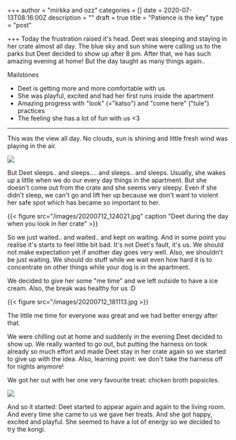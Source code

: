 +++
author = "mirkka and ozz"
categories = []
date = 2020-07-13T08:16:00Z
description = ""
draft = true
title = "Patience is the key"
type = "post"

+++
Today the frustration raised it's head. Deet was sleeping and staying in her crate almost all day. The blue sky and sun shine were calling us to the parks but Deet decided to show up after 8 pm. After that, we has such amazing evening at home! But the day taught as many things again..

Mailstones

* Deet is getting more and more comfortable with us
* She was playful, excited and had her first runs inside the apartment
* Amazing progress with "look" (="katso") and "come here" ("tule") practices
* The feeling she has a lot of fun with us <3

***

This was the view all day. No clouds, sun is shining and little fresh wind was playing in the air.

![](/images/20200712_161658.jpg)

But Deet sleeps.. and sleeps.... and sleeps.. and sleeps. Usually, she wakes up a little when we do our every day things in the apartment. But she doesn't come out from the crate and she seems very sleepy. Even if she didn't sleep, we can't go and lift her up because we don't want to violent her safe spot which has became so important to her.

{{< figure src="/images/20200712_124021.jpg" caption "Deet during the day when you look in her crate" >}}

So we just waited.. and waited.. and kept on waiting. And in some point you realise it's starts to feel little bit bad. It's not Deet's fault, it's us. We should not make expectation yet if another day goes very well. Also, we shouldn't be just waiting. We should do stuff while we wait even how hard it is to concentrate on other things while your dog is in the apartment.

We decided to give her some "me time" and we left outside to have a ice cream. Also, the break was healthy for us :D

{{< figure src="/images/20200712_181113.jpg >}}

The little me time for everyone was great and we had better energy after that. 

We were chilling out at home and suddenly in the evening Deet decided to show up. We really wanted to go out, but putting the harness on took already so much effort and made Deet stay in her crate again so we started to give up with the idea. Also, learning point: we don't take the harness off for nights anymore!

We got her out with her one very favourite treat: chicken broth popsicles. 

![](/images/img_20200712_220414.jpg) 

And so it started: Deet started to appear again and again to the living room. And every time she came to us we gave her treats. And she got happy, excited and playful. She seemed to have a lot of energy so we decided to try the kongi.